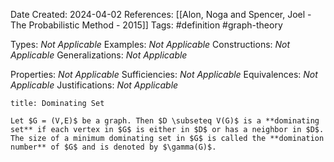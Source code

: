 Date Created: 2024-04-02
References: [[Alon, Noga and Spencer, Joel - The Probabilistic Method - 2015]]
Tags: #definition #graph-theory

Types: <i>Not Applicable</i>
Examples: <i>Not Applicable</i>
Constructions: <i>Not Applicable</i>
Generalizations: <i>Not Applicable</i>

Properties: <i>Not Applicable</i>
Sufficiencies: <i>Not Applicable</i>
Equivalences: <i>Not Applicable</i>
Justifications: <i>Not Applicable</i>

```ad-definition
title: Dominating Set

Let $G = (V,E)$ be a graph. Then $D \subseteq V(G)$ is a **dominating set** if each vertex in $G$ is either in $D$ or has a neighbor in $D$. The size of a minimum dominating set in $G$ is called the **domination number** of $G$ and is denoted by $\gamma(G)$.

```